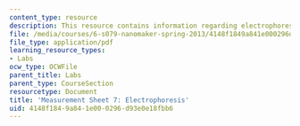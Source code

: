 ```yaml
---
content_type: resource
description: This resource contains information regarding electrophoresis.
file: /media/courses/6-s079-nanomaker-spring-2013/4148f1849a841e000296d93e0e18fbb6_MIT6_S079S13_lab07.pdf
file_type: application/pdf
learning_resource_types:
- Labs
ocw_type: OCWFile
parent_title: Labs
parent_type: CourseSection
resourcetype: Document
title: 'Measurement Sheet 7: Electrophoresis'
uid: 4148f184-9a84-1e00-0296-d93e0e18fbb6
---
```

